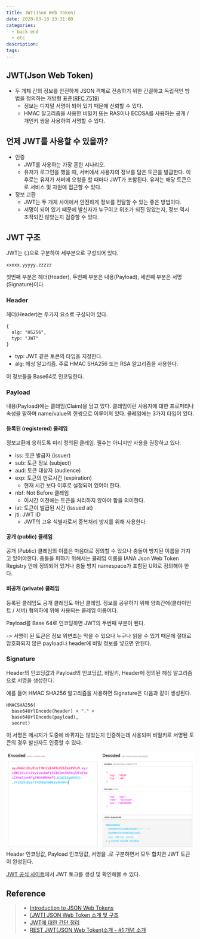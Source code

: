 ```yaml
---
title: JWT(Json Web Token)
date: 2020-03-18 23:31:00
categories:
  - back-end
  - etc
description:
tags:
---
```


## JWT(Json Web Token)

- 두 개체 간의 정보를 안전하게 JSON 객체로 전송하기 위한 간결하고 독립적인 방법을 정의하는 개방형 표준([RFC 7519](https://tools.ietf.org/html/rfc7519))
  - 정보는 디지털 서명이 되어 있기 때문에 신뢰할 수 있다.
  - HMAC 알고리즘을 사용한 비밀키 또는 RAS이나 ECDSA를 사용하는 공개 / 개인키 쌍을 사용하여 서명할 수 있다.

## 언제 JWT를 사용할 수 있을까?

- 인증
  - JWT를 사용하는 가장 흔한 시나리오.
  - 유저가 로그인을 했을 때, 서버에서 사용자의 정보를 담은 토큰을 발급한다. 이 후로는 유저가 서버에 요청을 할 때마다 JWT가 포함된다. 유저는 해당 토큰으로 서비스 및 자원에 접근할 수 있다.
- 정보 교환
  - JWT는 두 개체 사이에서 안전하게 정보를 전달할 수 있는 좋은 방법이다.
  - 서명이 되어 있기 때문에 발신자가 누구이고 위조가 되진 않았는지, 정보 역시 조작되진 않았는지 검증할 수 있다.

## JWT 구조

JWT는 (.)으로 구분하여 세부분으로 구성되어 있다.

```
xxxxx.yyyyy.zzzzz
```

첫번째 부분은 헤더(Header), 두번째 부분은 내용(Payload), 세번째 부분은 서명(Signature)이다.

### Header

헤더(Header)는 두가지 요소로 구성되어 있다.

```
{
  alg: "HS256",
  typ: "JWT"
}
```

- typ: JWT 같은 토큰의 타입을 지정한다.
- alg: 헤싱 알고리즘. 주로 HMAC SHA256 또는 RSA 알고리즘을 사용한다.

이 정보들을 Base64로 인코딩한다.

### Payload

내용(Payload)에는 클레임(Claim)을 담고 있다. 클레임이란 사용자에 대한 프로퍼티나 속성을 말하며 name/value의 한쌍으로 이루어져 있다.
클레임에는 3가지 타입이 있다.

#### 등록된 (registered) 클레임

정보교환에 응하도록 미리 정의된 클레임. 필수는 아니지만 사용을 권장하고 있다.

- iss: 토큰 발급자 (issuer)
- sub: 토큰 정보 (subject)
- aud: 토큰 대상자 (audience)
- exp: 토큰의 만료시간 (expiration)
  - 현재 시간 보다 이후로 설정되어 있어야 한다.
- nbf: Not Before 클레임
  - 이시간 이전에는 토큰을 처리하지 않아야 함을 의미한다.
- iat: 토큰이 발급된 시간 (issued at)
- jti: JWT ID
  - JWT의 고유 식별자로서 중복처리 방지를 위해 사용한다.

#### 공개 (public) 클레임

공개 (Public) 클레임의 이름은 마음대로 정의할 수 있으나 충돌이 방지된 이름을 가지고 있어야한다. 충돌을 피하기 위해서는 클레임 이름을 IANA Json Web Token Registry 안에 정의되어 있거나 충돌 방지 namespace가 포함된 URI로 정의해야 한다.

#### 비공개 (private) 클레임

등록된 클레임도 공개 클레임도 아닌 클레임. 정보를 공유하기 위해 양측간에(클라이언트 / 서버) 협의하에 위해 사용되는 클레임 이름이다.

Payload를 Base 64로 인코딩하면 JWT의 두번째 부분이 된다.

-> 서명이 된 토큰은 정보 위변조는 막을 수 있으나 누구나 읽을 수 있기 때문에 절대로 암호화되지 않은 payload나 header에 비밀 정보를 넣으면 안된다.

### Signature

Header의 인코딩값과 Payload의 인코딩값, 비밀키, Header에 정의된 헤싱 알고리즘으로 서명을 생성한다.

예를 들어 HMAC SHA256 알고리즘을 사용하면 Signature은 다음과 같이 생성된다.

```
HMACSHA256(
  base64UrlEncode(header) + "." +
  base64UrlEncode(payload),
  secret)
```

이 서명은 메시지가 도중에 바뀌지는 않았는지 인증하는데 사용되며 비밀키로 서명된 토큰의 경우 발신자도 인증할 수 있다.

![JWT Example](../images/backend/json-web-token-1.png)
Header 인코딩값, Payload 인코딩값, 서명을 .로 구분하면서 모두 합치면 JWT 토큰이 완성된다.

[JWT 공식 사이트](https://jwt.io/)에서 JWT 토크를 생성 및 확인해볼 수 있다.

## Reference

> - [Introduction to JSON Web Tokens](https://jwt.io/introduction/)
> - [[JWT] JSON Web Token 소개 및 구조](https://velopert.com/2389)
> - [JWT에 대한 간단 정리](https://icarus8050.tistory.com/12)
> - [REST JWT(JSON Web Token)소개 - #1 개념 소개](https://bcho.tistory.com/999)
